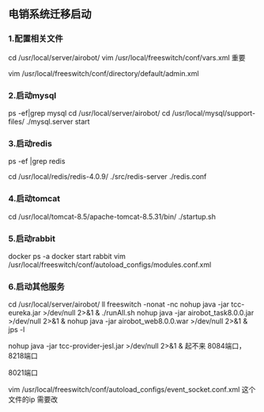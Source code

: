 ## 电销系统迁移启动

### 1.配置相关文件
  cd /usr/local/server/airobot/
 vim /usr/local/freeswitch/conf/vars.xml   重要

 vim /usr/local/freeswitch/conf/directory/default/admin.xml

  

### 2.启动mysql
 ps -ef|grep mysql
 cd /usr/local/server/airobot/
 cd /usr/local/mysql/support-files/
  ./mysql.server start

### 3.启动redis

 ps -ef |grep redis

 cd /usr/local/redis/redis-4.0.9/
  ./src/redis-server ./redis.conf

### 4.启动tomcat
  cd /usr/local/tomcat-8.5/apache-tomcat-8.5.31/bin/
  ./startup.sh 

###  5.启动rabbit
  docker ps -a
  docker start rabbit
 vim /usr/local/freeswitch/conf/autoload_configs/modules.conf.xml 

### 6.启动其他服务
 cd /usr/local/server/airobot/
  ll
  freeswitch -nonat -nc
 nohup java -jar tcc-eureka.jar >/dev/null 2>&1 &
 ./runAll.sh 
  nohup java -jar airobot_task8.0.0.jar >/dev/null 2>&1 &
 nohup java -jar airobot_web8.0.0.war >/dev/null 2>&1 &
  jps -l



nohup java -jar tcc-provider-jesl.jar >/dev/null 2>&1 &  起不来  8084端口，8218端口

8021端口

vim  /usr/local/freeswitch/conf/autoload_configs/event_socket.conf.xml   这个文件的ip 需要改 
